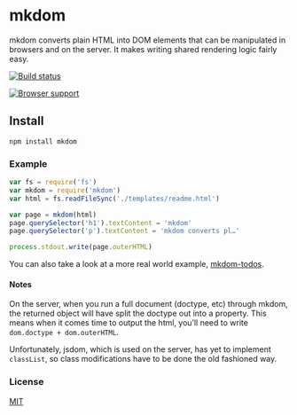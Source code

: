 # mkdom
mkdom converts plain HTML into DOM elements that can be manipulated in browsers and on the server. It makes writing shared rendering logic fairly easy.

[![Build status](https://travis-ci.org/michaelrhodes/mkdom.png?branch=master)](https://travis-ci.org/michaelrhodes/mkdom)

[![Browser support](https://ci.testling.com/michaelrhodes/mkdom.png)](https://ci.testling.com/michaelrhodes/mkdom)

## Install
```
npm install mkdom
```

### Example
``` js
var fs = require('fs')
var mkdom = require('mkdom')
var html = fs.readFileSync('./templates/readme.html')

var page = mkdom(html)
page.querySelector('h1').textContent = 'mkdom'
page.querySelector('p').textContent = 'mkdom converts pl…'

process.stdout.write(page.outerHTML)
```

You can also take a look at a more real world example, [mkdom-todos](https://github.com/michaelrhodes/mkdom-todos).

#### Notes
On the server, when you run a full document (doctype, etc) through mkdom, the returned object will have split the doctype out into a property. This means when it comes time to output the html, you’ll need to write `dom.doctype + dom.outerHTML`.

Unfortunately, jsdom, which is used on the server, has yet to implement `classList`, so class modifications have to be done the old fashioned way.

### License
[MIT](http://opensource.org/licenses/MIT)
